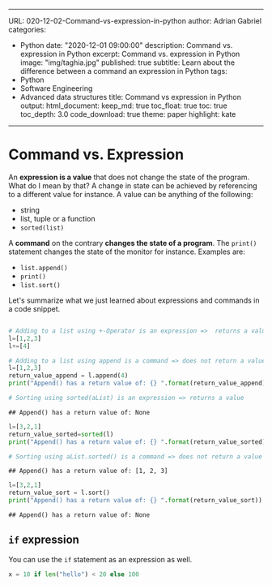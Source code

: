 
---
URL: 020-12-02-Command-vs-expression-in-python
author: Adrian Gabriel
categories:
- Python
date: "2020-12-01 09:00:00"
description: Command vs. expression in Python
excerpt: Command vs. expression in Python
image: "img/taghia.jpg"
published: true
subtitle: Learn about the difference between a command an expression in Python
tags:
- Python
- Software Engineering
- Advanced data structures
title: Command vs expression in Python
output:
  html_document:
    keep_md: true
    toc_float: true
    toc: true
    toc_depth: 3.0
    code_download: true
    theme: paper
    highlight: kate
---

# Command vs. Expression

An **expression is a value** that does not change the state of the program. What do I mean by that?
A change in state can be achieved by referencing to a different value for instance. 
A value can be anything of the following:
* string
* list, tuple or a function
* `sorted(list)`

A **command** on the contrary **changes the state of a program**. The `print()` statement
changes the state of the monitor for instance.
Examples are:
* `list.append()`
* `print()`
* `list.sort()`

Let's summarize what we just learned about expressions and commands in a code snippet.


```python

# Adding to a list using +-Operator is an expression =>  returns a value
l=[1,2,3]
l+=[4]

# Adding to a list using append is a command => does not return a value
l=[1,2,3]
return_value_append = l.append(4)
print("Append() has a return value of: {} ".format(return_value_append))

# Sorting using sorted(aList) is an expression => returns a value
```

```
## Append() has a return value of: None
```

```python
l=[3,2,1]
return_value_sorted=sorted(l)
print("Append() has a return value of: {} ".format(return_value_sorted))

# Sorting using aList.sorted() is a command => does not return a value
```

```
## Append() has a return value of: [1, 2, 3]
```

```python
l=[3,2,1]
return_value_sort = l.sort()
print("Append() has a return value of: {} ".format(return_value_sort))
```

```
## Append() has a return value of: None
```

## `if` expression
You can use the `if` statement as an expression as well.

```python
x = 10 if len("hello") < 20 else 100
```
